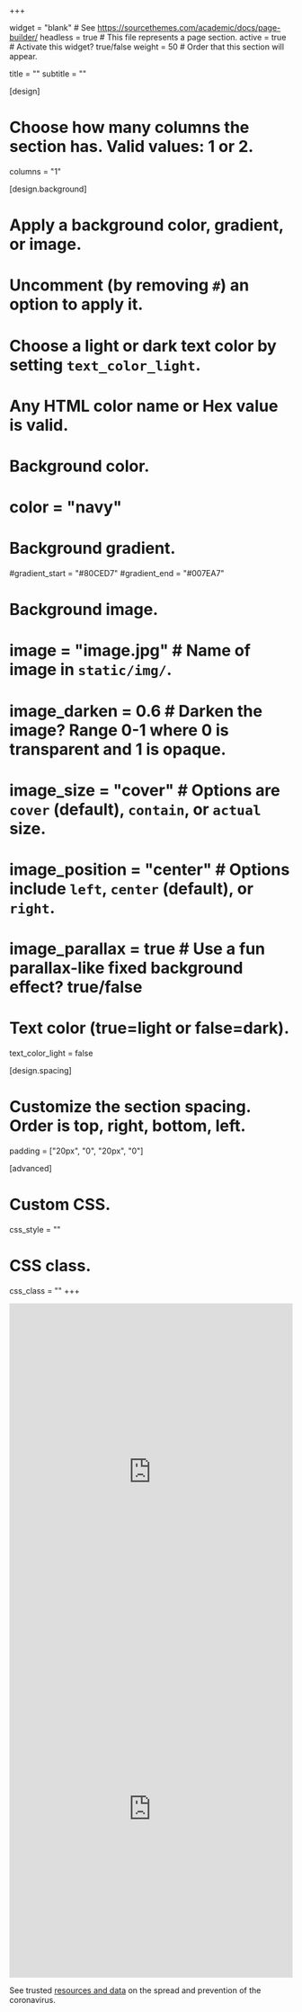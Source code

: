 +++

widget = "blank"  # See https://sourcethemes.com/academic/docs/page-builder/
headless = true  # This file represents a page section.
active = true  # Activate this widget? true/false
weight = 50  # Order that this section will appear.

title = ""
subtitle = ""

[design]
  # Choose how many columns the section has. Valid values: 1 or 2.
  columns = "1"

[design.background]
  # Apply a background color, gradient, or image.
  #   Uncomment (by removing `#`) an option to apply it.
  #   Choose a light or dark text color by setting `text_color_light`.
  #   Any HTML color name or Hex value is valid.

  # Background color.
  # color = "navy"
  
  # Background gradient.
  #gradient_start = "#80CED7"
  #gradient_end = "#007EA7"
  
  # Background image.
  # image = "image.jpg"  # Name of image in `static/img/`.
  # image_darken = 0.6  # Darken the image? Range 0-1 where 0 is transparent and 1 is opaque.
  # image_size = "cover"  #  Options are `cover` (default), `contain`, or `actual` size.
  # image_position = "center"  # Options include `left`, `center` (default), or `right`.
  # image_parallax = true  # Use a fun parallax-like fixed background effect? true/false
  
  # Text color (true=light or false=dark).
  text_color_light = false

[design.spacing]
  # Customize the section spacing. Order is top, right, bottom, left.
  padding = ["20px", "0", "20px", "0"]

[advanced]
 # Custom CSS. 
 css_style = ""
 
 # CSS class.
 css_class = ""
+++

<div class="container-fluid">
  <div class="row align-items-center">
    <div class="col-xs-12 col-sm-12 col-md-6 col-lg-6 col-xl-6 mx-auto d-block float-xs-none">
      <iframe src="https://public.domo.com/cards/azrGr" width="100%" height="600" marginheight="0" marginwidth="0" frameborder="0"></iframe>
    </div>
    <div class="col-xs-12 col-sm-12 col-md-6 col-lg-6 col-xl-6 mx-auto d-block float-xs-none">
      <iframe src="https://public.domo.com/cards/dyqEV" width="100%" height="600" marginheight="0" marginwidth="0" frameborder="0"></iframe>
    </div>
  </div>
  <div class="row my-4">
    <div class="col-xs-12 col-sm-12 col-md-12 col-lg-12 col-xl-12">
      <p class="lead">See trusted <a href="/trusted-resources" class="text-muted">resources and data</a> on the spread and prevention of the coronavirus.</p>
    </div>
  </div>  
</div>
